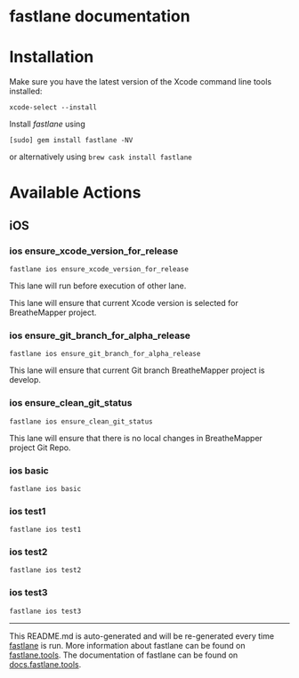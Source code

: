 fastlane documentation
================
# Installation

Make sure you have the latest version of the Xcode command line tools installed:

```
xcode-select --install
```

Install _fastlane_ using
```
[sudo] gem install fastlane -NV
```
or alternatively using `brew cask install fastlane`

# Available Actions
## iOS
### ios ensure_xcode_version_for_release
```
fastlane ios ensure_xcode_version_for_release
```
This lane will run before execution of other lane.

This lane will ensure that current Xcode version is selected for BreatheMapper project.
### ios ensure_git_branch_for_alpha_release
```
fastlane ios ensure_git_branch_for_alpha_release
```
This lane will ensure that current Git branch BreatheMapper project is develop.
### ios ensure_clean_git_status
```
fastlane ios ensure_clean_git_status
```
This lane will ensure that there is no local changes in BreatheMapper project Git Repo.
### ios basic
```
fastlane ios basic
```

### ios test1
```
fastlane ios test1
```

### ios test2
```
fastlane ios test2
```

### ios test3
```
fastlane ios test3
```


----

This README.md is auto-generated and will be re-generated every time [fastlane](https://fastlane.tools) is run.
More information about fastlane can be found on [fastlane.tools](https://fastlane.tools).
The documentation of fastlane can be found on [docs.fastlane.tools](https://docs.fastlane.tools).
